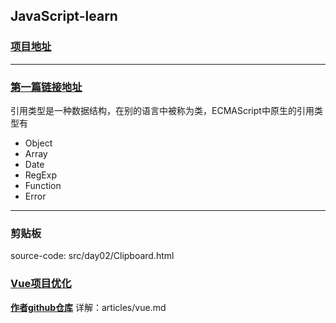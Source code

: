 ## JavaScript-learn
### [项目地址](https://github.com/feigehenmang/javascript-learn)
---
### [第一篇链接地址](https://juejin.im/post/5d4fd4576fb9a06b2a203004?utm_source=gold_browser_extension)
引用类型是一种数据结构，在别的语言中被称为类，ECMAScript中原生的引用类型有
- Object
- Array
- Date
- RegExp
- Function
- Error

---
### 剪贴板
source-code: src/day02/Clipboard.html
### [Vue项目优化](https://juejin.im/post/5d548b83f265da03ab42471d?utm_source=gold_browser_extension)
[**作者github仓库**](https://github.com/fengshi123/blog)
详解：articles/vue.md


